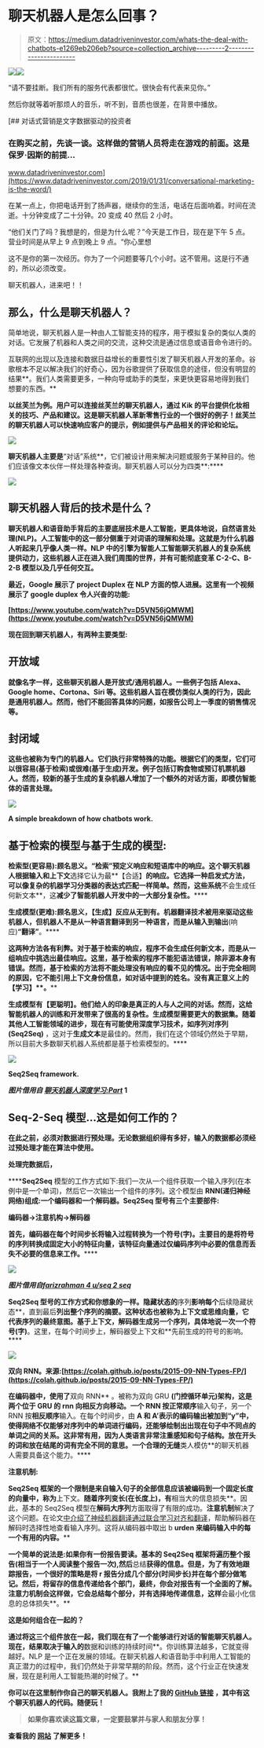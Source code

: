 # 聊天机器人是怎么回事？

> 原文：<https://medium.datadriveninvestor.com/whats-the-deal-with-chatbots-e1269eb206eb?source=collection_archive---------2----------------------->

[![](img/d82854913c9fae304b7500eb9d66a9cc.png)](http://www.track.datadriveninvestor.com/1B9E)![](img/c474d7d87ce5fc03f61787adc3f30a36.png)

“请不要挂断。我们所有的服务代表都很忙。很快会有代表来见你。”

然后你就等着听那烦人的音乐，听不到，音质也很差，在背景中播放。

[](https://www.datadriveninvestor.com/2019/01/31/conversational-marketing-is-the-word/) [## 对话式营销是文字数据驱动的投资者

### 在购买之前，先谈一谈。这样做的营销人员将走在游戏的前面。这是保罗·因斯的前提…

www.datadriveninvestor.com](https://www.datadriveninvestor.com/2019/01/31/conversational-marketing-is-the-word/) 

在某一点上，你把电话开到了扬声器，继续你的生活，电话在后面响着。时间在流逝。十分钟变成了二十分钟。20 变成 40 然后 2 小时。

“他们关门了吗？我想是的，但是为什么呢？”今天是工作日，现在是下午 5 点。营业时间是从早上 9 点到晚上 9 点。“你心里想

这不是你的第一次经历。你为了一个问题要等几个小时。这不管用。这是行不通的，所以必须改变。

聊天机器人，进来吧！！

## **那么，什么是聊天机器人？**

简单地说，聊天机器人是一种由人工智能支持的程序，用于模拟复杂的类似人类的对话。它发展了机器和人类之间的交流，这种交流是通过信息或语音命令进行的。

互联网的出现以及连接和数据日益增长的重要性引发了聊天机器人开发的革命。谷歌根本不足以解决我们的好奇心，因为谷歌提供了获取信息的途径，但没有明显的结果**。我们人类需要更多，一种向导或助手的类型，来更快更容易地得到我们想要的东西。**

**以丝芙兰为例。用户可以连接丝芙兰的聊天机器人，通过 Kik 的平台提供化妆相关的技巧、产品和建议。这是聊天机器人革新零售行业的一个很好的例子！丝芙兰的聊天机器人可以快速响应客户的提示，例如提供与产品相关的评论和论坛。**

**![](img/c4914b893c480d1a3898f65752233c74.png)**

**聊天机器人主要是**“对话”系统**，它们被设计用来解决问题或服务于某种目的。他们应该像文本伙伴一样处理各种查询。聊天机器人可以分为四类**:****

****![](img/3aa49b56aac7723086e6d609586a6128.png)****

## ******聊天机器人背后的技术是什么？******

****聊天机器人和语音助手背后的主要底层技术是**人工智能，**更具体地说，**自然语言处理(NLP)。**人工智能中的这一部分侧重于对**词语**的理解和处理。这就是为什么机器人听起来几乎像人类一样。NLP 中的引擎为智能人工智能聊天机器人的复杂系统提供动力，这些机器人正在进入我们周围的世界，并有可能彻底变革 **C-2-C、B-2-B 模型**以及几乎任何**交互**。****

****最近，Google 展示了 project Duplex 在 NLP 方面的惊人进展。这里有一个视频展示了 google duplex 令人兴奋的功能:****

****[https://www.youtube.com/watch?v=D5VN56jQMWM](https://www.youtube.com/watch?v=D5VN56jQMWM)****

****现在回到聊天机器人，有**两种主要类型:******

## ******开放域******

****就像名字一样，这些聊天机器人是**开放式/通用机器人**。一些例子包括 Alexa、Google home、Cortona、Siri 等。这些机器人旨在**模仿类似人类的行为**，因此是通用机器人。然而，他们不能回答具体的问题，如报告公司上一季度的销售情况等。****

## ******封闭域******

****这些也被称为专门的机器人。它们执行非常特殊的功能。根据它们的类型，它们可以很容易(基于检索)或很难(基于生成)开发。例子包括订购食物或预订机票机器人。然而，较新的基于生成的复杂机器人增加了一个额外的对话方面，即模仿智能体的语言处理。****

****![](img/7da10fd388deed327b4eb6b8db6814cd.png)****

****A simple breakdown of how chatbots work.****

## ****基于检索的模型与基于生成的模型:****

******检索型(更容易):**顾名思义。**“检索”预定义响应和短语库**中的响应。这个聊天机器人根据输入和**上下文**选择它认为最**【合适】**的响应。它选择一种启发式方法，可以像复杂的机器学习分类器的表达式匹配一样简单。然而，这些系统**不会生成任何新文本**，这**减少了智能机器人开发中的一大部分复杂性。******

******生成模型(更难):**顾名思义，**【生成】反应**从无到有。机器翻译技术被用来驱动这些机器人，但机器人不是从一种语言翻译到另一种语言，而是从**输入到输出**(响应)**“翻译”**。****

****这两种方法各有利弊。对于基于检索的响应，程序不会**生成任何新文本，而是**从一组响应中挑选出最佳响应。这里，基于检索的程序不能犯语法错误，除非源**本身有错误**。然而，基于检索的方法将不能处理**没有响应的**看不见的情况。出于完全相同的原因，它不能引用**上下文身份信息**，如对话中提到的姓名。没有真正意义上的**【学习】**。****

****生成模型有**【更聪明】**。他们给人的印象是真正的人与人之间的对话。然而，这给智能机器人的训练和开发带来了很高的复杂性。生成模型需要更大的数据集。随着其他人工智能领域的进步，现在有可能使用**深度学习技术，如序列对序列(Seq2Seq)** ，这对于**生成文本**是最佳的。然而，我们在这个领域仍然处于早期，所以目前大多数聊天机器人系统都是基于检索模型的。****

****![](img/c844b03603397de98eeb4d13a8d7b969.png)****

****Seq2Seq framework.****

*****图片借用自* [*聊天机器人深度学习:Part*](http://www.wildml.com/2016/04/deep-learning-for-chatbots-part-1-introduction/) 1****

## ****Seq-2-Seq 模型…这是如何工作的？****

****在此之前，必须对数据进行预处理。无论数据组织得有多好，输入的数据都必须经过预处理才能在算法中使用。****

******处理完数据后，******

******Seq2Seq** 模型的工作方式如下:我们一次从一个组件获取一个输入序列(在本例中是一个单词)，然后它一次输出一个组件的序列。这个模型由 **RNN(递归神经网络)**组成:一个编码器和一个解码器。Seq2Seq 型号有三个主要部件:****

******编码器→注意机构→解码器******

****首先，**编码器**在每个时间步长将输入过程**转换为一个符号(字)**。主要目的是将符号的**序列转换成固定**大小的特征向量**，该特征向量通过仅编码序列中必要的信息而**丢失不必要的信息来工作。********

**![](img/8dee9ce528cee5af9a88a45e6115aed6.png)**

***图片借用自*[*farizrahman 4 u/seq 2 seq*](https://github.com/farizrahman4u/seq2seq)**

**Seq2Seq 型号的工作方式和你想象的一样。隐藏状态的**序列**影响每个**后续隐藏状态**，直到最后**列出整个序列的摘要。**这种状态也被称为**上下文或思维向量，**它代表序列的最终意图。基于上下文，解码器生成**另一个序列，**具体地说**一次一个符号(字)**。这里，在每个时间步上，解码器受上下文和**先前生成的符号的影响。****

**![](img/f1fc22dafc4d3e875d3b542dd5219c61.png)**

**双向 RNN。来源:[https://colah.github.io/posts/2015-09-NN-Types-FP/](https://colah.github.io/posts/2015-09-NN-Types-FP/)**

**在编码器中，使用了**双向 RNN** 。被称为双向 GRU **(门控循环单元)**架构，这是两个位于 GRU 的 rnn 向**相反方向移动。**一个 RNN 按**正常顺序**输入句子，另一个 RNN 按**相反顺序**输入。在每个时间步，由 **A 和 A’表示的编码输出被加到“y”**中，使得网络不仅能够对序列中的单词进行编码，还能够绘制出出现在句子中不同点的单词之间的**关系。这非常有用，因为人类语言非常注重感知和句子结构。放在开头的词和放在结尾的词有完全不同的意思。一个合理的无缝**类人模仿**的聊天机器人需要具备这个能力。****

****注意机制:****

**Seq2Seq 框架的一个限制是来自输入句子的全部信息应该被编码到一个固定长度的向量中，称为**上下文。**随着序列变长(在长度上)，有**相当大的信息损失**。因此，基本的 Seq2Seq 模型在**解码大序列**方面取得了有限的成功。**注意机制**解决了这个问题。在论文[中介绍了神经机器翻译通过联合学习对齐和翻译](https://arxiv.org/abs/1409.0473)，帮助解码器在解码时选择性地查看输入序列。这将从编码器中取出 b **urden 来编码输入中的每一个有用的内容。****

**一个简单的说法是:如果你有一份报告要读。基本的 Seq2Seq 框架将遍历整个报告(相当于一个人阅读整个报告一次),然后**总结**获得的信息。但是，为了有效地跟踪报告，一个很好的策略是将 r **报告分成几个部分(时间步长)**并在每个部分做笔记。然后，**将留存的信息**传递给各个部门，最终，你会对报告**有一个全面的了解**。注意力机制会这样做，它会总结每个部分，并有选择地传递信息，这样**会最小化信息的总体损失**。**

**这是如何组合在一起的？**

**通过将这三个组件放在一起，我们现在有了一个能够进行对话的智能聊天机器人。现在，结果取决于输入的**数据和训练的持续时间**。你训练算法越多，它就变得越好。NLP 是一个正在发展的领域。在聊天机器人和语音助手中利用人工智能的真正潜力的过程中，我们仍然处于非常早期的阶段。然而，这个行业正在快速发展，现在是利用人工智能热潮的时候了。**

**你可以在这里制作你自己的聊天机器人。我附上了我的 [**GitHub 链接**](https://github.com/abhinit75/chatbot) ，其中有这个聊天机器人的代码。**随便玩！****

> **如果你喜欢读这篇文章，一定要鼓掌并与家人和朋友分享！**

****查看我的** [**网站**](https://abhinitpatil.com/) **了解更多！****